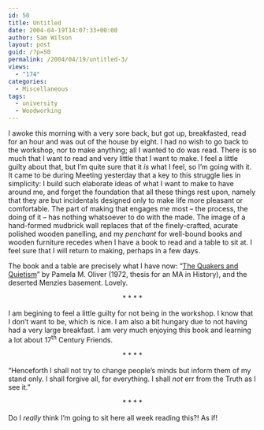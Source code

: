 ```yaml
---
id: 50
title: Untitled
date: 2004-04-19T14:07:33+00:00
author: Sam Wilson
layout: post
guid: /?p=50
permalink: /2004/04/19/untitled-3/
views:
  - "174"
categories:
  - Miscellaneous
tags:
  - university
  - Woodworking
---
```

I awoke this morning with a very sore back, but got up, breakfasted, read for an hour and was out of the house by eight. I had no wish to go back to the workshop, nor to make anything; all I wanted to do was read. There is so much that I want to read and very little that I want to make. I feel a little guilty about that, but I’m quite sure that it _is_ what I feel, so I’m going with it. It came to be during Meeting yesterday that a key to this struggle lies in simplicity: I build such elaborate ideas of what I want to make to have around me, and forget the foundation that all these things rest upon, namely that they are but incidentals designed only to make life more pleasant or comfortable. The part of making that engages me most – the process, the doing of it – has nothing whatsoever to do with the made. The image of a hand-formed mudbrick wall replaces that of the finely-crafted, acurate polished wooden panelling, and my _penchant_ for well-bound books and wooden furniture recedes when I have a book to read and a table to sit at. I feel sure that I will return to making, perhaps in a few days.

The book and a table are precisely what I have now: “[The Quakers and Quietism](index.php?p=51)” by Pamela M. Oliver (1972, thesis for an MA in History), and the deserted Menzies basement. Lovely.

<div style="text-align: center">
  * * * *
</div>

I am begining to feel a little guilty for not being in the workshop. I know that I don’t want to be, which is nice. I am also a bit hungary due to not having had a very large breakfast. I am very much enjoying this book and learning a lot about 17<sup>th</sup> Century Friends.

<div style="text-align: center">
  * * * *
</div>

“Henceforth I shall not try to change people’s minds but inform them of my stand only. I shall forgive all, for everything. I shall _not_ err from the Truth as I see it.”

<div style="text-align: center">
  * * * *
</div>

Do I _really_ think I’m going to sit here all week reading this?! As if!